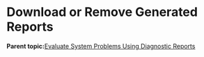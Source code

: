 <!--
SPDX-FileCopyrightText: 2023,2024 Oracle and/or its affiliates.
SPDX-License-Identifier: CC-BY-SA-4.0
-->
# Download or Remove Generated Reports

**Parent topic:**[Evaluate System Problems Using Diagnostic Reports](../topics/diag_reports_evaluate_issues.md)

